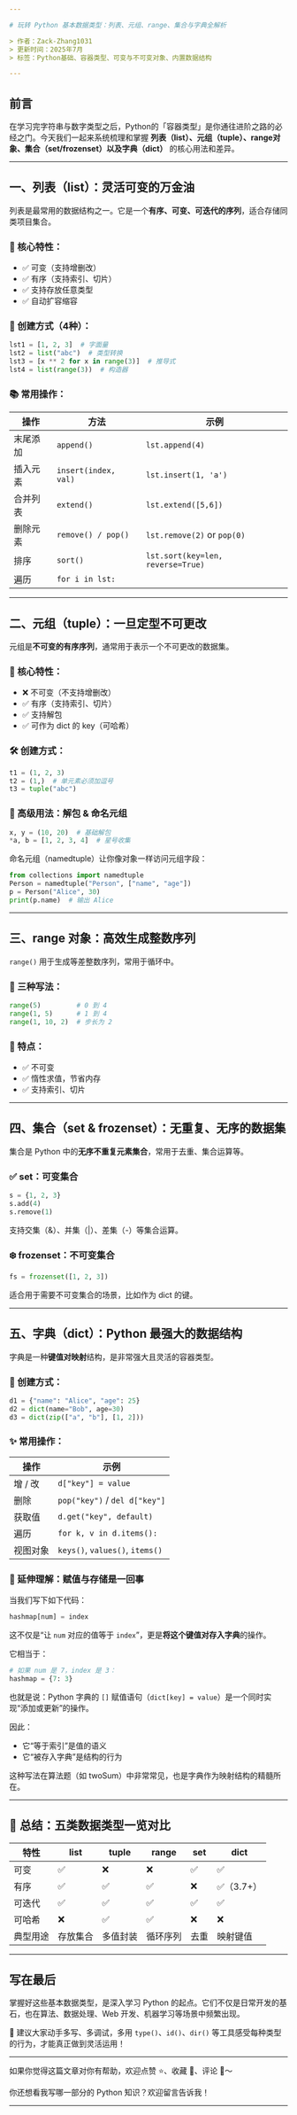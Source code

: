 ```yaml
---

# 玩转 Python 基本数据类型：列表、元组、range、集合与字典全解析

> 作者：Zack-Zhang1031
> 更新时间：2025年7月
> 标签：Python基础、容器类型、可变与不可变对象、内置数据结构

---
```


## 前言

在学习完字符串与数字类型之后，Python的「容器类型」是你通往进阶之路的必经之门。今天我们一起来系统梳理和掌握 **列表（list）、元组（tuple）、range对象、集合（set/frozenset）以及字典（dict）** 的核心用法和差异。

---

## 一、列表（list）：灵活可变的万金油

列表是最常用的数据结构之一。它是一个**有序、可变、可迭代的序列**，适合存储同类项目集合。

### 🌟 核心特性：

* ✅ 可变（支持增删改）
* ✅ 有序（支持索引、切片）
* ✅ 支持存放任意类型
* ✅ 自动扩容缩容

### 🔧 创建方式（4种）：

```python
lst1 = [1, 2, 3]  # 字面量
lst2 = list("abc")  # 类型转换
lst3 = [x ** 2 for x in range(3)]  # 推导式
lst4 = list(range(3))  # 构造器
```

### 📚 常用操作：

| 操作   | 方法                   | 示例                                |
| ---- | -------------------- | --------------------------------- |
| 末尾添加 | `append()`           | `lst.append(4)`                   |
| 插入元素 | `insert(index, val)` | `lst.insert(1, 'a')`              |
| 合并列表 | `extend()`           | `lst.extend([5,6])`               |
| 删除元素 | `remove() / pop()`   | `lst.remove(2)` or `pop(0)`       |
| 排序   | `sort()`             | `lst.sort(key=len, reverse=True)` |
| 遍历   | `for i in lst:`      |                                   |

---

## 二、元组（tuple）：一旦定型不可更改

元组是**不可变的有序序列**，通常用于表示一个不可更改的数据集。

### 🌟 核心特性：

* ❌ 不可变（不支持增删改）
* ✅ 有序（支持索引、切片）
* ✅ 支持解包
* ✅ 可作为 dict 的 key（可哈希）

### 🛠 创建方式：

```python
t1 = (1, 2, 3)
t2 = (1,)  # 单元素必须加逗号
t3 = tuple("abc")
```

### 🎯 高级用法：解包 & 命名元组

```python
x, y = (10, 20)  # 基础解包
*a, b = [1, 2, 3, 4]  # 星号收集
```

命名元组（namedtuple）让你像对象一样访问元组字段：

```python
from collections import namedtuple
Person = namedtuple("Person", ["name", "age"])
p = Person("Alice", 30)
print(p.name)  # 输出 Alice
```

---

## 三、range 对象：高效生成整数序列

`range()` 用于生成等差整数序列，常用于循环中。

### 🔧 三种写法：

```python
range(5)         # 0 到 4
range(1, 5)      # 1 到 4
range(1, 10, 2)  # 步长为 2
```

### 🚀 特点：

* ✅ 不可变
* ✅ 惰性求值，节省内存
* ✅ 支持索引、切片

---

## 四、集合（set & frozenset）：无重复、无序的数据集

集合是 Python 中的**无序不重复元素集合**，常用于去重、集合运算等。

### ✅ set：可变集合

```python
s = {1, 2, 3}
s.add(4)
s.remove(1)
```

支持交集（&）、并集（|）、差集（-）等集合运算。

### ❄️ frozenset：不可变集合

```python
fs = frozenset([1, 2, 3])
```

适合用于需要不可变集合的场景，比如作为 dict 的键。

---

## 五、字典（dict）：Python 最强大的数据结构

字典是一种**键值对映射**结构，是非常强大且灵活的容器类型。

### 🔑 创建方式：

```python
d1 = {"name": "Alice", "age": 25}
d2 = dict(name="Bob", age=30)
d3 = dict(zip(["a", "b"], [1, 2]))
```

### ✨ 常用操作：

| 操作    | 示例                              |
| ----- | ------------------------------- |
| 增 / 改 | `d["key"] = value`              |
| 删除    | `pop("key")` / `del d["key"]`   |
| 获取值   | `d.get("key", default)`         |
| 遍历    | `for k, v in d.items():`        |
| 视图对象  | `keys()`, `values()`, `items()` |

### 📌 延伸理解：赋值与存储是一回事

当我们写下如下代码：

```python
hashmap[num] = index
```

这不仅是“让 `num` 对应的值等于 `index`”，更是**将这个键值对存入字典**的操作。

它相当于：

```python
# 如果 num 是 7，index 是 3：
hashmap = {7: 3}
```

也就是说：Python 字典的 `[]` 赋值语句（`dict[key] = value`）是一个同时实现“添加或更新”的操作。

因此：

* 它“等于索引”是值的语义
* 它“被存入字典”是结构的行为

这种写法在算法题（如 twoSum）中非常常见，也是字典作为映射结构的精髓所在。

---

## 🧠 总结：五类数据类型一览对比

| 特性   | list | tuple | range | set | dict    |
| ---- | ---- | ----- | ----- | --- | ------- |
| 可变   | ✅    | ❌     | ❌     | ✅   | ✅       |
| 有序   | ✅    | ✅     | ✅     | ❌   | ✅（3.7+） |
| 可迭代  | ✅    | ✅     | ✅     | ✅   | ✅       |
| 可哈希  | ❌    | ✅     | ✅     | ❌   | ❌       |
| 典型用途 | 存放集合 | 多值封装  | 循环序列  | 去重  | 映射键值    |

---

## 写在最后

掌握好这些基本数据类型，是深入学习 Python 的起点。它们不仅是日常开发的基石，也在算法、数据处理、Web 开发、机器学习等场景中频繁出现。

🧪 建议大家动手多写、多调试，多用 `type()`、`id()`、`dir()` 等工具感受每种类型的行为，才能真正做到灵活运用！

---

如果你觉得这篇文章对你有帮助，欢迎点赞 ⭐、收藏 📁、评论 💬～

你还想看我写哪一部分的 Python 知识？欢迎留言告诉我！

---

